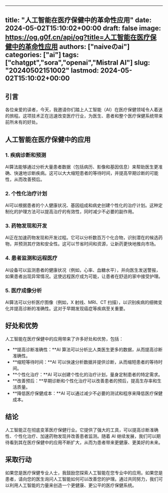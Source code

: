 
---
title: "人工智能在医疗保健中的革命性应用"
date: 2024-05-02T15:10:02+00:00
draft: false
image: https://og.g0f.cn/api/og?title=人工智能在医疗保健中的革命性应用
authors: ["naiveのai"]
categories: ["ai"]
tags: ["chatgpt","sora","openai","Mistral AI"]
slug: "20240502151002"
lastmod: 2024-05-02T15:10:02+00:00
---
## 引言

各位亲爱的读者，今天，我邀请你们踏上人工智能（AI）在医疗保健领域令人着迷的旅程。这项技术正在迅速改变医疗行业，为医生、患者和整个医疗保健系统带来前所未有的好处。

## 人工智能在医疗保健中的应用

### 1. 疾病诊断和预测

AI算法能够通过分析大量患者数据（包括病历、影像和基因信息）来帮助医生更准确、快速地诊断疾病。这可以大大缩短患者的等待时间，并提高早期诊断的可能性，从而改善预后。

### 2. 个性化治疗计划

AI可以根据患者的个人健康状况、基因组成和病史创建个性化的治疗计划。这种定制化的护理方法可以提高治疗的有效性，同时减少不必要的副作用。

### 3. 药物发现和开发

AI正在加速药物发现和开发过程。它可以分析数百万个化合物，识别潜在的候选药物，并预测其疗效和安全性。这可以节省时间和资源，让新药更快地推向市场。

### 4. 患者监测和远程医疗

AI设备可以监测患者的健康状况（例如，心率、血糖水平），并向医生发送警报，如果患者出现异常情况。这使远程医疗成为可能，让患者在舒适的家中接受护理。

### 5. 医疗成像分析

AI算法可以分析医疗图像（例如，X 射线、MRI、CT 扫描），以识别疾病的细微变化并提高诊断的准确性。这对于早期发现癌症等疾病至关重要。

## 好处和优势

人工智能在医疗保健中的应用带来了许多好处和优势，包括：

- **提高诊断准确性：**AI 算法可以分析比人类医生更多的数据，从而提高诊断准确性。
- **缩短等待时间：**AI 可以快速分析数据并提供诊断，从而缩短患者的等待时间。
- **个性化治疗：**AI 可以创建个性化的治疗计划，量身定制患者的特定需求。
- **改善预后：**早期诊断和个性化治疗可以改善患者的预后，提高生存率和生活质量。
- **降低医疗保健成本：**AI 可以通过减少不必要的测试和程序来降低医疗保健成本。

## 结论

人工智能正在彻底变革医疗保健行业。它提供了强大的工具，可以提高诊断准确性、个性化治疗、加速药物发现并改善患者监测。随着 AI 继续发展，我们可以期待看到其在医疗保健中的应用不断扩大，从而为患者带来更健康、更美好的未来。

## 采取行动

如果您是医疗保健专业人士，我鼓励您探索人工智能在您专业中的应用。如果您是患者，请向您的医生询问人工智能如何可以改善您的护理。通过共同努力，我们可以利用人工智能的力量来创造一个更健康、更公平的医疗保健系统。